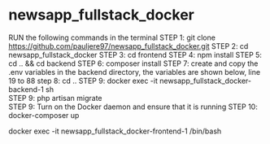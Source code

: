 # newsapp_fullstack_docker
RUN the following commands in the terminal
STEP 1: git clone https://github.com/pauljere97/newsapp_fullstack_docker.git
STEP 2: cd newsapp_fullstack_docker
STEP 3: cd frontend
STEP 4: npm install
STEP 5: cd .. && cd backend
STEP 6: composer install
STEP 7: create and copy the .env variables in the backend directory, the variables are shown below, line 19 to 88
step 8: cd ..
STEP 9: docker exec -it newsapp_fullstack_docker-backend-1 sh  
STEP 9: php artisan migrate  
STEP 9: Turn on the Docker daemon and ensure that it is running
STEP 10: docker-composer up

docker exec -it newsapp_fullstack_docker-frontend-1 /bin/bash

<!-- 

APP_NAME=Laravel
APP_ENV=local
APP_KEY=base64:nBwPh+KAh46a/oNdYRlkZYHgj0+KYNwyeYR5Nmrz4fw=
APP_DEBUG=true
APP_URL=http://localhost

LOG_CHANNEL=stack
LOG_DEPRECATIONS_CHANNEL=null
LOG_LEVEL=debug

DB_CONNECTION=mysql
DB_HOST=mysql_db
DB_PORT=3306
DB_DATABASE=news_app_db
DB_USERNAME=root
DB_PASSWORD=root

BROADCAST_DRIVER=log
CACHE_DRIVER=file
FILESYSTEM_DISK=local
QUEUE_CONNECTION=sync
SESSION_DRIVER=file
SESSION_LIFETIME=120

MEMCACHED_HOST=127.0.0.1

REDIS_HOST=127.0.0.1
REDIS_PASSWORD=null
REDIS_PORT=6379

MAIL_MAILER=smtp
MAIL_HOST=mailpit
MAIL_PORT=1025
MAIL_USERNAME=null
MAIL_PASSWORD=null
MAIL_ENCRYPTION=null
MAIL_FROM_ADDRESS="hello@example.com"
MAIL_FROM_NAME="${APP_NAME}"

AWS_ACCESS_KEY_ID=
AWS_SECRET_ACCESS_KEY=
AWS_DEFAULT_REGION=us-east-1
AWS_BUCKET=
AWS_USE_PATH_STYLE_ENDPOINT=false

PUSHER_APP_ID=
PUSHER_APP_KEY=
PUSHER_APP_SECRET=
PUSHER_HOST=
PUSHER_PORT=443
PUSHER_SCHEME=https
PUSHER_APP_CLUSTER=mt1

VITE_PUSHER_APP_KEY="${PUSHER_APP_KEY}"
VITE_PUSHER_HOST="${PUSHER_HOST}"
VITE_PUSHER_PORT="${PUSHER_PORT}"
VITE_PUSHER_SCHEME="${PUSHER_SCHEME}"
VITE_PUSHER_APP_CLUSTER="${PUSHER_APP_CLUSTER}"



#NEWS ARTICLES APIS & KEYS
NEW_YORK_TIMES = "https://api.nytimes.com/svc/search/v2/articlesearch.json"
NEW_YORK_TIMES_KEY = "EACnq6ElQSLrAj34iKkBduFqqKXcPUoz"
NEWS_API = "https://newsapi.org/v2/everything"
NEWS_API_KEY = "edc0f10b056c4f92b3b575e6c85ac06c"
G_NEWS = "https://gnews.io/api/v4/search"
G_NEWS_KEY = "70dbfc9b7ff5f38a916efa6bc5ce9a0a"
GUARDIAN_NEWS = "https://content.guardianapis.com/search"
GUARDIAN_NEWS_KEY = "9fa21726-d229-4247-b133-0a14b69d8339" 

-->